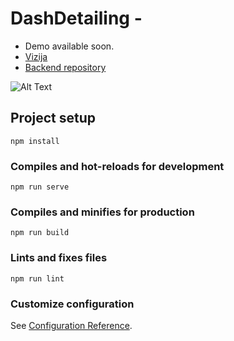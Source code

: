 # DashDetailing - 
- Demo available soon.
- [Vizija](https://docs.google.com/document/d/1JzsLHWfdC9LEyuukmeVUxToQmCsCsy9Hc-fkxp9aitw/edit?usp=sharing)
- [Backend repository](https://github.com/VjekoRezic/FlaskBackend)

![Alt Text](https://media.giphy.com/media/jKtVTfstW5xekPbG2j/giphy.gif)

## Project setup
```
npm install
```

### Compiles and hot-reloads for development
```
npm run serve
```

### Compiles and minifies for production
```
npm run build
```

### Lints and fixes files
```
npm run lint
```

### Customize configuration
See [Configuration Reference](https://cli.vuejs.org/config/).
